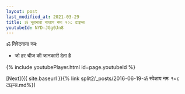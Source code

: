 ```yaml
---
layout: post
last_modified_at: 2021-03-29
title: ॐ भूतभावा नाथाय नमः १०८ टाइम्स
youtubeId: NYD-JGg0Jn8
---
```

 
 
 ॐ निवेदनाया नमः  
 
 -  जो हर चीज की जानकारी देता है 
 
  
 
  
 
 
 
 
 
 


{% include youtubePlayer.html id=page.youtubeId %}
 
[Next]({{ site.baseurl }}{% link  split2/_posts/2016-06-19-ॐ स्वेक्षाय नमः १०८ टाइम्स.md%})
 
